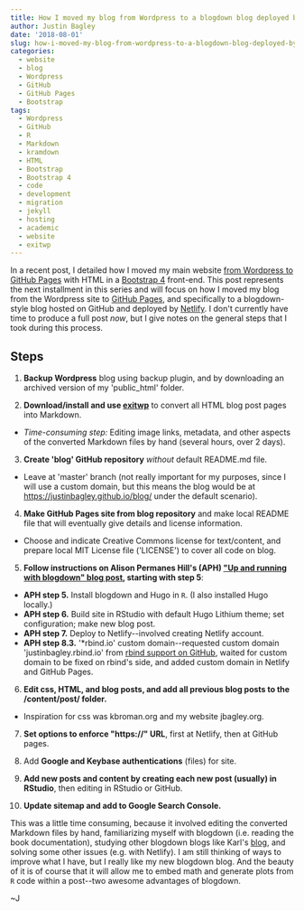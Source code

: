 ```yaml
---
title: How I moved my blog from Wordpress to a blogdown blog deployed by Netlify
author: Justin Bagley
date: '2018-08-01'
slug: how-i-moved-my-blog-from-wordpress-to-a-blogdown-blog-deployed-by-netlify
categories:
  - website
  - blog
  - Wordpress
  - GitHub
  - GitHub Pages
  - Bootstrap
tags:
  - Wordpress
  - GitHub
  - R
  - Markdown
  - kramdown
  - HTML
  - Bootstrap
  - Bootstrap 4
  - code
  - development
  - migration
  - jekyll
  - hosting
  - academic
  - website
  - exitwp
---
```


<!--# How I moved my blog from Wordpress to a blogdown blog hosted on GitHub Pages and deployed by Netlify-->

In a recent post, I detailed how I moved my main website [from Wordpress to GitHub Pages](https://justinbagley.rbind.io/2018/07/29/how-i-moved-my-website-from-wordpress-to-github-pages/) with HTML in a <a href="https://getbootstrap.com">Bootstrap 4</a> front-end. This post represents the next installment in this series and will focus on how I moved my blog from the Wordpress site to <a href="https://pages.github.com">GitHub Pages</a>, and specifically to a blogdown-style blog hosted on GitHub and deployed by <a href="https://www.netlify.com">Netlify</a>. I don't currently have time to produce a full post _now_, but I give notes on the general steps that I took during this process. 

## Steps

1. **Backup Wordpress** blog using backup plugin, and by downloading an archived version of my 'public_html' folder.

2. **Download/install and use <a href="https://github.com/thomasf/exitwp">exitwp</a>** to convert all HTML blog post pages into Markdown.
 - _Time-consuming step:_ Editing image links, metadata, and other aspects of the converted Markdown files by hand (several hours, over 2 days).

3. **Create 'blog' GitHub repository** _without_ default README.md file.
 - Leave at 'master' branch (not really important for my purposes, since I will use a custom domain, but this means the blog would be at https://justinbagley.github.io/blog/ under the default scenario).

4. **Make GitHub Pages site from blog repository** and make local README file that will eventually give details and license information.
 - Choose and indicate Creative Commons license for text/content, and prepare local MIT License file ('LICENSE') to cover all code on blog.

5. **Follow instructions on Alison Permanes Hill's (APH) <a href="https://alison.rbind.io/post/up-and-running-with-blogdown/">"Up and running with blogdown" blog post</a>, starting with step 5**:
 - **APH step 5.** Install blogdown and Hugo in ```R```. (I also installed Hugo locally.)
 - **APH step 6.** Build site in RStudio with default Hugo Lithium theme; set configuration; make new blog post.
 - **APH step 7.** Deploy to Netlify--involved creating Netlify account.
 - **APH step 8.3.** '*rbind.io' custom domain--requested custom domain 'justinbagley.rbind.io' from <a href="https://github.com/rbind/support/issues">rbind support on GitHub</a>, waited for custom domain to be fixed on rbind's side, and added custom domain in Netlify and GitHub Pages.

6. **Edit css, HTML, and blog posts, and add all previous blog posts to the /content/post/ folder.**
 - Inspiration for css was kbroman.org and my website jbagley.org.

7. **Set options to enforce "https://" URL**, first at Netlify, then at GitHub pages.

8. Add **Google and Keybase authentications** (files) for site.

9. **Add new posts and content by creating each new post (usually) in RStudio**, then editing in RStudio or GitHub.

10. **Update sitemap and add to Google Search Console.**

This was a little time consuming, because it involved editing the converted Markdown files by hand, familiarizing myself with blogdown (i.e. reading the book documentation), studying other blogdown blogs like Karl's <a href="https://kbroman.org/blog">blog</a>, and solving some other issues (e.g. with Netlify). I am still thinking of ways to improve what I have, but I really like my new blogdown blog. And the beauty of it is of course that it will allow me to embed math and generate plots from ```R``` code within a post--two awesome advantages of blogdown. 

~J
